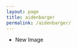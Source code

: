 ```yaml
---
layout: page
title: aidenbarger
permalink: /aidenbarger/
---
```

<ul>
	<li id="new_image">New Image</li>
</ul>
<div id="aidenbarger">
    

</div>
<script type="image/javascript">
	$("#new_image").click(
		function() {
			var newimage = Object.create(content.image);
			newimage.define(prompt('enter image url'));
			newimage.place();
		}
	);
</script>



<style>
.image {
	display:block;
    position: absolute;
    z-index: 2;
}
</style>